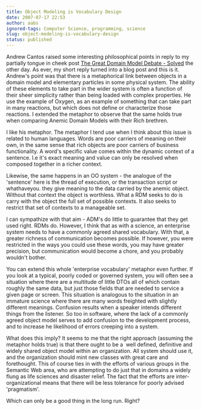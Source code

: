 ```yaml
---
title: Object Modeling is Vocabulary Design
date: 2007-07-17 22:53
author: aabs
ignored-tags: Computer Science, programming, science
slug: object-modeling-is-vocabulary-design
status: published
---
```


Andrew Cantos raised some interesting philosophical points in reply to my partially tongue in cheek post [The Great Domain Model Debate - Solved](http://aabs.wordpress.com/2007/01/23/the-great-domain-model-debate-%e2%80%93-solved/#comment-10295) the other day. As ever, my short reply turned into a blog post and this is it. Andrew's point was that there is a metaphorical link between objects in a domain model and elementary particles in some physical system. The ability of these elements to take part in the wider system is often a function of their sheer simplicity rather than being loaded with complex properties. He use the example of Oxygen, as an example of something that can take part in many reactions, but which does not define or characterize those reactions. I extended the metaphor to observe that the same holds true when comparing Anemic Domain Models with their Rich brethren.

I like his metaphor. The metaphor I tend use when I think about this issue is related to human languages. Words are poor carriers of meaning on their own, in the same sense that rich objects are poor carriers of business functionality. A word's specific value comes within the dynamic context of a sentence. I.e it's exact meaning and value can only be resolved when composed together in a richer context.

Likewise, the same happens in an OO system - the analogue of the 'sentence' here is the thread of execution, or the transaction script or whathaveyou. they give meaning to the data carried by the anemic object. Without that context the object is worthless. What a RDM seeks to do is carry with the object the full set of possible contexts. It also seeks to restrict that set of contexts to a manageable set.

I can sympathize with that aim - ADM's do little to guarantee that they get used right. RDMs do. However, I think that as with a science, an enterprise system needs to have a commonly agreed shared vocabulary. With that, a greater richness of communication becomes possible. If however, you were restricted in the ways you could use these words, you may have greater precision, but communication would become a chore, and you probably wouldn't bother.

You can extend this whole 'enterprise vocabulary' metaphor even further. If you look at a typical, poorly coded or governed system, you will often see a situation where there are a multitude of little DTOs all of which contain roughly the same data, but just those fields that are needed to service a given page or screen. This situation is analogous to the situation in an immature science where there are many words freighted with slightly different meanings. Confusion results when a speaker intends different things from the listener. So too in software, where the lack of a commonly agreed object model serves to add confusion to the development process, and to increase he likelihood of errors creeping into a system.

What does this imply? It seems to me that the right approach (assuming the metaphor holds true) is that there ought to be a  well defined, definitive and widely shared object model within an organization. All system should use it, and the organization should mint new classes with great care and forethought. This of course ties in with the efforts of various groups in the Semantic Web area, who are attempting to do just that in domains a widely flung as life sciences and disaster relief. The fact that the efforts are inter-organizational means that there will be less tolerance for poorly advised 'pragmatism'.

Which can only be a good thing in the long run. Right?
